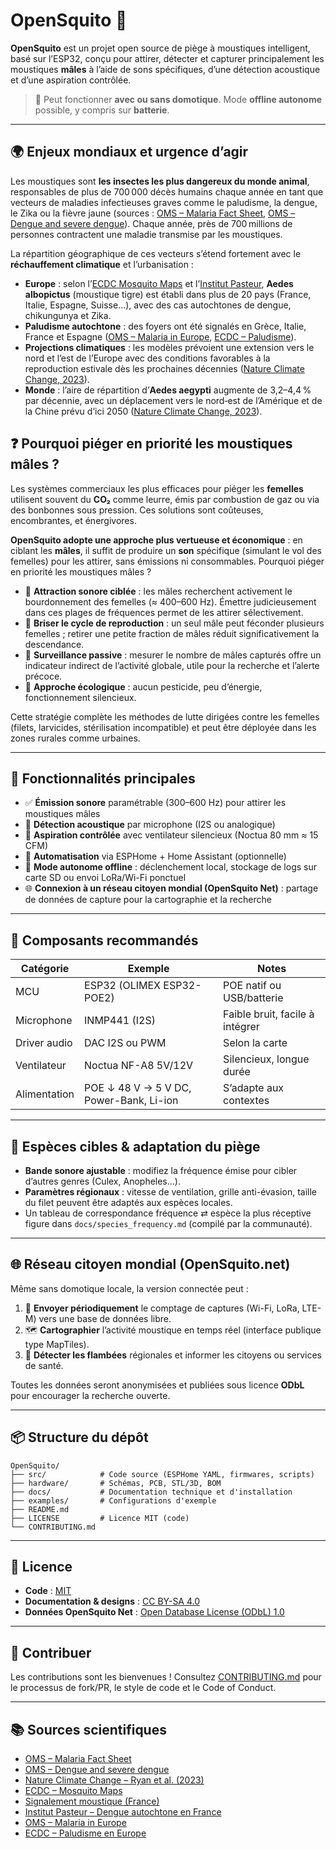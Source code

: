 # OpenSquito 🦟

**OpenSquito** est un projet open source de piège à moustiques intelligent, basé sur l’ESP32, conçu pour attirer, détecter et capturer principalement les moustiques **mâles** à l’aide de sons spécifiques, d’une détection acoustique et d’une aspiration contrôlée.

> 🔌 Peut fonctionner **avec ou sans domotique**. Mode **offline autonome** possible, y compris sur **batterie**.

---

## 🌍 Enjeux mondiaux et urgence d’agir

Les moustiques sont **les insectes les plus dangereux du monde animal**, responsables de plus de 700 000 décès humains chaque année en tant que vecteurs de maladies infectieuses graves comme le paludisme, la dengue, le Zika ou la fièvre jaune (sources : [OMS – Malaria Fact Sheet](https://www.who.int/news-room/fact-sheets/detail/malaria), [OMS – Dengue and severe dengue](https://www.who.int/news-room/fact-sheets/detail/dengue-and-severe-dengue)). Chaque année, près de 700 millions de personnes contractent une maladie transmise par les moustiques.

La répartition géographique de ces vecteurs s’étend fortement avec le **réchauffement climatique** et l’urbanisation :

* **Europe** : selon l’[ECDC Mosquito Maps](https://www.ecdc.europa.eu/en/disease-vectors/surveillance-and-disease-data/mosquito-maps) et l’[Institut Pasteur](https://www.pasteur.fr/fr/espace-presse/documents-presse/dengue-france-cas-autochtone-2023), **Aedes albopictus** (moustique tigre) est établi dans plus de 20 pays (France, Italie, Espagne, Suisse…), avec des cas autochtones de dengue, chikungunya et Zika.
* **Paludisme autochtone** : des foyers ont été signalés en Grèce, Italie, France et Espagne ([OMS – Malaria in Europe](https://www.who.int/news-room/spotlight/malaria-now-and-then), [ECDC – Paludisme](https://www.ecdc.europa.eu/en/malaria/surveillance-and-disease-data)).
* **Projections climatiques** : les modèles prévoient une extension vers le nord et l’est de l’Europe avec des conditions favorables à la reproduction estivale dès les prochaines décennies ([Nature Climate Change, 2023](https://www.nature.com/articles/s41558-023-01895-0)).
* **Monde** : l’aire de répartition d’**Aedes aegypti** augmente de 3,2–4,4 % par décennie, avec un déplacement vers le nord‑est de l’Amérique et de la Chine prévu d’ici 2050 ([Nature Climate Change, 2023](https://www.nature.com/articles/s41558-023-01895-0)).

## ❓ Pourquoi piéger en priorité les moustiques mâles ?

Les systèmes commerciaux les plus efficaces pour piéger les **femelles** utilisent souvent du **CO₂** comme leurre, émis par combustion de gaz ou via des bonbonnes sous pression. Ces solutions sont coûteuses, encombrantes, et énergivores.

**OpenSquito adopte une approche plus vertueuse et économique** : en ciblant les **mâles**, il suffit de produire un **son** spécifique (simulant le vol des femelles) pour les attirer, sans émissions ni consommables.
Pourquoi piéger en priorité les moustiques mâles ?

* 🎯 **Attraction sonore ciblée** : les mâles recherchent activement le bourdonnement des femelles (≈ 400–600 Hz). Émettre judicieusement dans ces plages de fréquences permet de les attirer sélectivement.
* 🚫 **Briser le cycle de reproduction** : un seul mâle peut féconder plusieurs femelles ; retirer une petite fraction de mâles réduit significativement la descendance.
* 🧪 **Surveillance passive** : mesurer le nombre de mâles capturés offre un indicateur indirect de l’activité globale, utile pour la recherche et l’alerte précoce.
* 🌱 **Approche écologique** : aucun pesticide, peu d’énergie, fonctionnement silencieux.

Cette stratégie complète les méthodes de lutte dirigées contre les femelles (filets, larvicides, stérilisation incompatible) et peut être déployée dans les zones rurales comme urbaines.

---

## 🔧 Fonctionnalités principales

* ✅ **Émission sonore** paramétrable (300–600 Hz) pour attirer les moustiques mâles
* 🎤 **Détection acoustique** par microphone (I2S ou analogique)
* 💨 **Aspiration contrôlée** avec ventilateur silencieux (Noctua 80 mm ≈ 15 CFM)
* 🧠 **Automatisation** via ESPHome + Home Assistant (optionnelle)
* 🔋 **Mode autonome offline** : déclenchement local, stockage de logs sur carte SD ou envoi LoRa/Wi-Fi ponctuel
* 🌐 **Connexion à un réseau citoyen mondial (OpenSquito Net)** : partage de données de capture pour la cartographie et la recherche

---

## 🧩 Composants recommandés

| Catégorie    | Exemple                                 | Notes                           |
| ------------ | --------------------------------------- | ------------------------------- |
| MCU          | ESP32 (OLIMEX ESP32-POE2)               | POE natif ou USB/batterie       |
| Microphone   | INMP441 (I2S)                           | Faible bruit, facile à intégrer |
| Driver audio | DAC I2S ou PWM                          | Selon la carte                  |
| Ventilateur  | Noctua NF-A8 5V/12V                     | Silencieux, longue durée        |
| Alimentation | POE ↓ 48 V → 5 V DC, Power-Bank, Li-ion | S’adapte aux contextes          |

---

## 🦟 Espèces cibles & adaptation du piège

* **Bande sonore ajustable** : modifiez la fréquence émise pour cibler d’autres genres (Culex, Anopheles…).
* **Paramètres régionaux** : vitesse de ventilation, grille anti-évasion, taille du filet peuvent être adaptés aux espèces locales.
* Un tableau de correspondance fréquence ⇄ espèce la plus réceptive figure dans `docs/species_frequency.md` (compilé par la communauté).

---

## 🌐 Réseau citoyen mondial (OpenSquito.net)

Même sans domotique locale, la version connectée peut :

1. 📡 **Envoyer périodiquement** le comptage de captures (Wi-Fi, LoRa, LTE-M) vers une base de données libre.
2. 🗺️ **Cartographier** l’activité moustique en temps réel (interface publique type MapTiles).
3. 🔔 **Détecter les flambées** régionales et informer les citoyens ou services de santé.

Toutes les données seront anonymisées et publiées sous licence **ODbL** pour encourager la recherche ouverte.

---

## 📦 Structure du dépôt

```text
OpenSquito/
├── src/            # Code source (ESPHome YAML, firmwares, scripts)
├── hardware/       # Schémas, PCB, STL/3D, BOM
├── docs/           # Documentation technique et d'installation
├── examples/       # Configurations d'exemple
├── README.md
├── LICENSE         # Licence MIT (code)
└── CONTRIBUTING.md
```

---

## 📜 Licence

* **Code** : [MIT](./LICENSE)
* **Documentation & designs** : [CC BY-SA 4.0](https://creativecommons.org/licenses/by-sa/4.0/)
* **Données OpenSquito Net** : [Open Database License (ODbL) 1.0](https://opendatacommons.org/licenses/odbl/)

---

## 🤝 Contribuer

Les contributions sont les bienvenues ! Consultez [CONTRIBUTING.md](./CONTRIBUTING.md) pour le processus de fork/PR, le style de code et le Code of Conduct.

---

## 📚 Sources scientifiques

* [OMS – Malaria Fact Sheet](https://www.who.int/news-room/fact-sheets/detail/malaria)
* [OMS – Dengue and severe dengue](https://www.who.int/news-room/fact-sheets/detail/dengue-and-severe-dengue)
* [Nature Climate Change – Ryan et al. (2023)](https://www.nature.com/articles/s41558-023-01895-0)
* [ECDC – Mosquito Maps](https://www.ecdc.europa.eu/en/disease-vectors/surveillance-and-disease-data/mosquito-maps)
* [Signalement moustique (France)](https://www.signalement-moustique.fr)
* [Institut Pasteur – Dengue autochtone en France](https://www.pasteur.fr/fr/espace-presse/documents-presse/dengue-france-cas-autochtone-2023)
* [OMS – Malaria in Europe](https://www.who.int/news-room/spotlight/malaria-now-and-then)
* [ECDC – Paludisme en Europe](https://www.ecdc.europa.eu/en/malaria/surveillance-and-disease-data)
